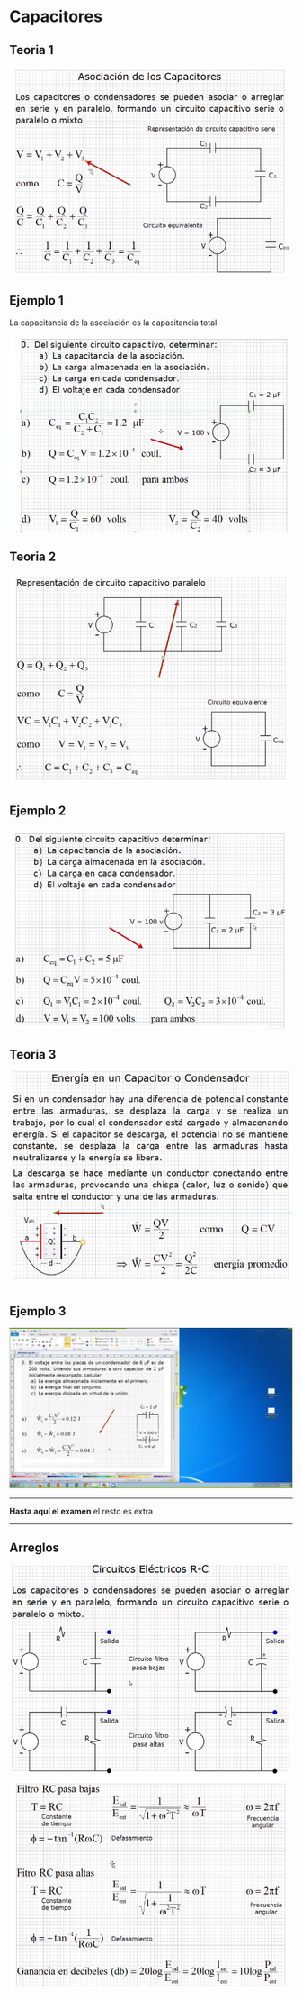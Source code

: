 # Capacitores

## Teoria 1

![t1](./img/2022-03-14-08-50.png)

## Ejemplo 1

La capacitancia de la asociación es la capasitancia total

![ej1](./img/2022-03-14-08-59.png)

## Teoria 2

![t2](./img/2022-03-14-09-01.png)

## Ejemplo 2

![ej2](./img/2022-03-14-09-08.png)

## Teoria 3

![t3](./img/2022-03-14-09-09.png)

## Ejemplo 3

![ej3](./img/2022-03-14-09-24.jpg)

---

**Hasta aquí el examen** el resto es extra

---

## Arreglos

![ex1](./img/2022-03-14-09-24.png)
![ex2](./img/2022-03-14-09-33.png)

